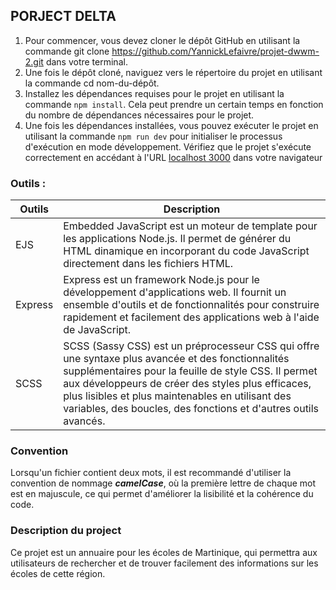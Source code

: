 ## PORJECT DELTA

1. Pour commencer, vous devez cloner le dépôt GitHub en utilisant la commande git clone https://github.com/YannickLefaivre/projet-dwwm-2.git dans votre terminal.
2. Une fois le dépôt cloné, naviguez vers le répertoire du projet en utilisant la commande cd nom-du-dépôt.
3. Installez les dépendances requises pour le projet en utilisant la commande `npm install`. Cela peut prendre un certain temps en fonction du nombre de dépendances nécessaires pour le projet.
4. Une fois les dépendances installées, vous pouvez exécuter le projet en utilisant la commande `npm run dev` pour initialiser le processus d'exécution en mode développement.
Vérifiez que le projet s'exécute correctement en accédant à l'URL [localhost 3000](http://localhost:3000/) dans votre navigateur

### Outils : 
 | Outils | Description |
| ----------- | ----------- |
| EJS | Embedded JavaScript est un moteur de template pour les applications Node.js. Il permet de générer du HTML dinamique en incorporant du code JavaScript directement dans les fichiers HTML. |
| Express | Express est un framework Node.js pour le développement d'applications web. Il fournit un ensemble d'outils et de fonctionnalités pour construire rapidement et facilement des applications web à l'aide de JavaScript. |
|SCSS | SCSS (Sassy CSS) est un préprocesseur CSS qui offre une syntaxe plus avancée et des fonctionnalités supplémentaires pour la feuille de style CSS. Il permet aux développeurs de créer des styles plus efficaces, plus lisibles et plus maintenables en utilisant des variables, des boucles, des fonctions et d'autres outils avancés. 

### Convention 
Lorsqu'un fichier contient deux mots, il est recommandé d'utiliser la convention de nommage ***camelCase***, où la première lettre de chaque mot est en majuscule, ce qui permet d'améliorer la lisibilité et la cohérence du code.

### Description du project
Ce projet est un annuaire pour les écoles de Martinique, qui permettra aux utilisateurs de rechercher et de trouver facilement des informations sur les écoles de cette région.
